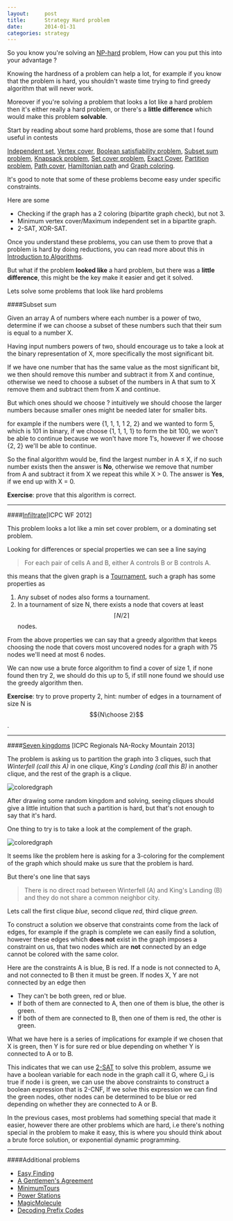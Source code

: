 ```yaml
---
layout:     post
title:      Strategy Hard problem
date:       2014-01-31
categories: strategy
---
```


So you know you're solving an  [NP-hard](https://en.wikipedia.org/wiki/NP-hardness) problem, How can you put this into your advantage ? 

Knowing the hardness of a problem can help a lot, for example if you know that the problem is hard, you shouldn't waste time trying to find greedy algorithm that will never work.

Moreover if you're solving a problem that looks a lot like a hard problem then  it's either really a hard problem, or there's a **little difference** which would make this problem **solvable**.

Start by reading about some hard problems, those are some that I found useful in contests

[Independent set](https://en.wikipedia.org/wiki/Independent_set_\(graph_theory\)), [Vertex cover](https://en.wikipedia.org/wiki/Vertex_cover), [Boolean satisfiability problem](https://en.wikipedia.org/wiki/Boolean_satisfiability_problem), [Subset sum problem](https://en.wikipedia.org/wiki/Subset_sum_problem), [Knapsack problem](https://en.wikipedia.org/wiki/Knapsack_problem), [Set cover problem](https://en.wikipedia.org/wiki/Set_cover_problem), [Exact Cover](https://en.wikipedia.org/wiki/Exact_cover), [Partition problem](https://en.wikipedia.org/wiki/Partition_problem), [Path cover](https://en.wikipedia.org/wiki/Path_cover), [Hamiltonian path](https://en.wikipedia.org/wiki/Hamiltonian_path) and [Graph coloring](https://en.wikipedia.org/wiki/Graph_coloring).



It's good to note that some of these problems become easy under specific constraints.

Here are some

* Checking if the graph has a 2 coloring (bipartite graph check), but not 3.
* Minimum vertex cover/Maximum independent set in a bipartite graph.
* 2-SAT, XOR-SAT.

Once you understand these problems, you can use them to prove that a problem is hard by doing reductions, you can read more about this in [Introduction to Algorithms](http://www.amazon.com/Introduction-Algorithms-Thomas-H-Cormen/dp/0262033844).


But what if the problem **looked like** a hard problem, but there was a **little difference**, this might be the key make it easier and get it solved.


Lets solve some problems that look like hard problems


####Subset sum

Given an array A of numbers  where each number is a power of two, determine if we can choose a subset of these numbers such that their sum is equal to a number X.
 
Having input numbers powers of two, should encourage us to take a look at the binary representation of X, more specifically the most significant bit.

If we have one number that has the same value as the most significant bit, we then should remove this number and subtract it from X and continue, otherwise we need to choose a subset of the numbers in A that sum to X remove them and subtract them from X and continue.

But which ones should we choose ? intuitively we should choose the larger numbers because smaller ones might be needed later for smaller bits.

for example if the numbers were {1, 1, 1, 1 2, 2} and we wanted to form 5, which is 101 in binary, if we choose {1, 1, 1, 1}  to form the bit 100, we won't be able to continue because we won't have more 1's, however if we choose {2, 2} we'll be able to continue.

So the final algorithm would be, find the largest number in A ≤ X, if no such number exists then the answer is **No**, otherwise we remove that number from A and subtract it from X we repeat this while X > 0.
The answer is **Yes**, if we end up with X = 0.

**Exercise**: prove that this algorithm is correct.

---

####[Infiltrate](https://icpcarchive.ecs.baylor.edu/index.php?option=com_onlinejudge&Itemid=8&category=547&page=show_problem&problem=4041)[ICPC WF 2012]

This problem looks a lot like a min set cover problem, or a dominating set problem.

Looking for differences or special properties we can see a line saying

> For each pair of cells A and B, either A controls B or B controls A.

this means that the given graph is a [Tournament](https://en.wikipedia.org/wiki/Tournament_\(graph_theory\)), such a graph has some properties as

1. Any subset of nodes also forms a tournament.
2. In a tournament of size N, there exists a node that covers at least $$\lceil N/2 \rceil$$ nodes.

From the above properties we can say that a greedy algorithm that keeps choosing the node that covers most uncovered nodes for a graph with 75 nodes we'll need at most 6 nodes.

We can now use a brute force algorithm to find a cover of size 1, if none found then try 2, we should do this up to 5, if still none found we should use the greedy algorithm then.

**Exercise**: try to prove property 2, hint: number of edges in a tournament of size N is $${N\choose 2}$$.

---

####[Seven kingdoms](https://icpcarchive.ecs.baylor.edu/index.php?option=com_onlinejudge&Itemid=8&category=623&page=show_problem&problem=4456) [ICPC Regionals NA-Rocky Mountain 2013]

The problem is asking us to partition the graph into 3 cliques, such that *Winterfell (call this A)* in one clique, *King's Landing (call this B)* in another clique, and the rest of the graph is a clique.

![coloredgraph]({{site.url}}/images/hard-problem/img_1.jpg)

After drawing some random kingdom and solving, seeing cliques should give a little intuition that such a partition is hard, but that's not enough to say that it's hard.

One thing to try is to take a look at the complement of the graph.

![coloredgraph]({{site.url}}/images/hard-problem/img_2.jpg)

It seems like the problem here is asking for a 3-coloring for the complement of the graph which should make us sure that the problem is hard.

But there's one line that says

> There is no direct road between Winterfell (A) and King's Landing (B) and they do not share a common neighbor city.

Lets call the first clique *blue*, second clique *red*, third clique *green*.

To construct a solution we observe that constraints come from the lack of edges, for example if the graph is complete we can easily find a solution, however these edges which **does not** exist in the graph imposes a constraint on us, that two nodes which are **not** connected by an edge cannot be colored with the same color.

Here are the constraints
A is blue, B is red.
If a node is not connected to A, and not connected to B then it must be green.
If nodes X, Y are not connected by an edge then

* They can't be both green, red or blue.
* If both of them are connected to A, then one of them is blue, the other is green.
* If both of them are connected to B, then one of them is red, the other is green.

What we have here is a series of implications for example if we chosen that X is green, then Y is for sure red or blue depending on whether Y is connected to A or to B.

This indicates that we can use [2-SAT](http://en.wikipedia.org/wiki/2-satisfiability) to solve this problem, assume we have a boolean variable for each node in the graph call it G, where G_i is true if node i is green, we can use the above constraints to construct a boolean expression that is 2-CNF, If we solve this expression we can find the green nodes, other nodes can be determined to be blue or red depending on whether they are connected to A or B.


In the previous cases, most problems had something special that made it easier, however there are other problems which are hard, i.e there's nothing special in the problem to make it easy, this is where you should think about a brute force solution, or exponential dynamic programming.

---
####Additional problems

* [Easy Finding](http://poj.org/problem?id=3740)
* [A Gentlemen's Agreement](https://uva.onlinejudge.org/external/110/p11065.pdf)
* [MinimumTours](http://community.topcoder.com/stat?c=problem_statement&pm=7620&rd=12183)
* [Power Stations](https://icpcarchive.ecs.baylor.edu/index.php?option=com_onlinejudge&Itemid=8&page=show_problem&problem=3092)
* [MagicMolecule](http://community.topcoder.com/stat?c=problem_statement&pm=11705&rd=15491)
* [Decoding Prefix Codes](http://codeforces.com/gym/100340)



